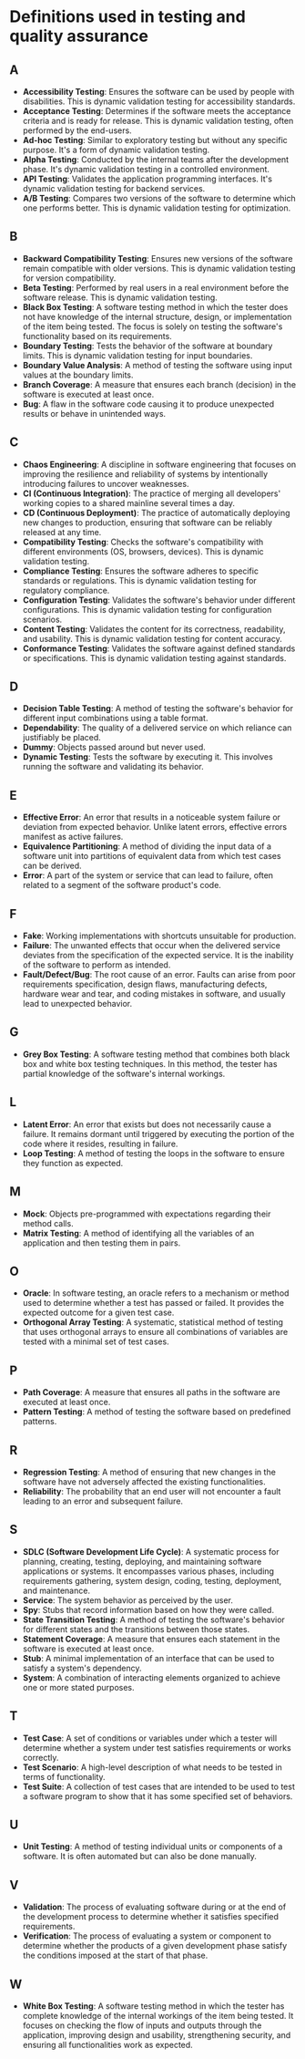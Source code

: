 # Definitions used in testing and quality assurance

## A
- **Accessibility Testing**: Ensures the software can be used by people with disabilities. This is dynamic validation testing for accessibility standards.
- **Acceptance Testing**: Determines if the software meets the acceptance criteria and is ready for release. This is dynamic validation testing, often performed by the end-users.
- **Ad-hoc Testing**: Similar to exploratory testing but without any specific purpose. It's a form of dynamic validation testing.
- **Alpha Testing**: Conducted by the internal teams after the development phase. It's dynamic validation testing in a controlled environment.
- **API Testing**: Validates the application programming interfaces. It's dynamic validation testing for backend services.
- **A/B Testing**: Compares two versions of the software to determine which one performs better. This is dynamic validation testing for optimization.

## B
- **Backward Compatibility Testing**: Ensures new versions of the software remain compatible with older versions. This is dynamic validation testing for version compatibility.
- **Beta Testing**: Performed by real users in a real environment before the software release. This is dynamic validation testing.
- **Black Box Testing**: A software testing method in which the tester does not have knowledge of the internal structure, design, or implementation of the item being tested. The focus is solely on testing the software's functionality based on its requirements.
- **Boundary Testing**: Tests the behavior of the software at boundary limits. This is dynamic validation testing for input boundaries.
- **Boundary Value Analysis**: A method of testing the software using input values at the boundary limits.
- **Branch Coverage**: A measure that ensures each branch (decision) in the software is executed at least once.
- **Bug**: A flaw in the software code causing it to produce unexpected results or behave in unintended ways.

## C
- **Chaos Engineering**: A discipline in software engineering that focuses on improving the resilience and reliability of systems by intentionally introducing failures to uncover weaknesses.
- **CI (Continuous Integration)**: The practice of merging all developers' working copies to a shared mainline several times a day.
- **CD (Continuous Deployment)**: The practice of automatically deploying new changes to production, ensuring that software can be reliably released at any time.
- **Compatibility Testing**: Checks the software's compatibility with different environments (OS, browsers, devices). This is dynamic validation testing.
- **Compliance Testing**: Ensures the software adheres to specific standards or regulations. This is dynamic validation testing for regulatory compliance.
- **Configuration Testing**: Validates the software's behavior under different configurations. This is dynamic validation testing for configuration scenarios.
- **Content Testing**: Validates the content for its correctness, readability, and usability. This is dynamic validation testing for content accuracy.
- **Conformance Testing**: Validates the software against defined standards or specifications. This is dynamic validation testing against standards.

## D
- **Decision Table Testing**: A method of testing the software's behavior for different input combinations using a table format.
- **Dependability**: The quality of a delivered service on which reliance can justifiably be placed.
- **Dummy**: Objects passed around but never used.
- **Dynamic Testing**: Tests the software by executing it. This involves running the software and validating its behavior.

## E
- **Effective Error**: An error that results in a noticeable system failure or deviation from expected behavior. Unlike latent errors, effective errors manifest as active failures.
- **Equivalence Partitioning**: A method of dividing the input data of a software unit into partitions of equivalent data from which test cases can be derived.
- **Error**: A part of the system or service that can lead to failure, often related to a segment of the software product's code.

## F
- **Fake**: Working implementations with shortcuts unsuitable for production.
- **Failure**: The unwanted effects that occur when the delivered service deviates from the specification of the expected service. It is the inability of the software to perform as intended.
- **Fault/Defect/Bug**: The root cause of an error. Faults can arise from poor requirements specification, design flaws, manufacturing defects, hardware wear and tear, and coding mistakes in software, and usually lead to unexpected behavior.

## G
- **Grey Box Testing**: A software testing method that combines both black box and white box testing techniques. In this method, the tester has partial knowledge of the software's internal workings.

## L
- **Latent Error**: An error that exists but does not necessarily cause a failure. It remains dormant until triggered by executing the portion of the code where it resides, resulting in failure.
- **Loop Testing**: A method of testing the loops in the software to ensure they function as expected.

## M
- **Mock**: Objects pre-programmed with expectations regarding their method calls.
- **Matrix Testing**: A method of identifying all the variables of an application and then testing them in pairs.

## O
- **Oracle**: In software testing, an oracle refers to a mechanism or method used to determine whether a test has passed or failed. It provides the expected outcome for a given test case.
- **Orthogonal Array Testing**: A systematic, statistical method of testing that uses orthogonal arrays to ensure all combinations of variables are tested with a minimal set of test cases.

## P
- **Path Coverage**: A measure that ensures all paths in the software are executed at least once.
- **Pattern Testing**: A method of testing the software based on predefined patterns.

## R
- **Regression Testing**: A method of ensuring that new changes in the software have not adversely affected the existing functionalities.
- **Reliability**: The probability that an end user will not encounter a fault leading to an error and subsequent failure.

## S
- **SDLC (Software Development Life Cycle)**: A systematic process for planning, creating, testing, deploying, and maintaining software applications or systems. It encompasses various phases, including requirements gathering, system design, coding, testing, deployment, and maintenance.
- **Service**: The system behavior as perceived by the user.
- **Spy**: Stubs that record information based on how they were called.
- **State Transition Testing**: A method of testing the software's behavior for different states and the transitions between those states.
- **Statement Coverage**: A measure that ensures each statement in the software is executed at least once.
- **Stub**: A minimal implementation of an interface that can be used to satisfy a system's dependency.
- **System**: A combination of interacting elements organized to achieve one or more stated purposes.

## T
- **Test Case**: A set of conditions or variables under which a tester will determine whether a system under test satisfies requirements or works correctly.
- **Test Scenario**: A high-level description of what needs to be tested in terms of functionality.
- **Test Suite**: A collection of test cases that are intended to be used to test a software program to show that it has some specified set of behaviors.

## U
- **Unit Testing**: A method of testing individual units or components of a software. It is often automated but can also be done manually.

## V
- **Validation**: The process of evaluating software during or at the end of the development process to determine whether it satisfies specified requirements.
- **Verification**: The process of evaluating a system or component to determine whether the products of a given development phase satisfy the conditions imposed at the start of that phase.

## W
- **White Box Testing**: A software testing method in which the tester has complete knowledge of the internal workings of the item being tested. It focuses on checking the flow of inputs and outputs through the application, improving design and usability, strengthening security, and ensuring all functionalities work as expected.

